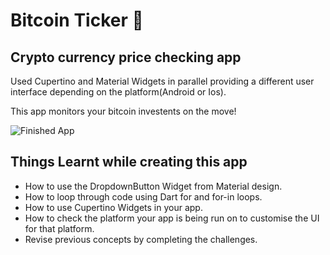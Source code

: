 # Bitcoin Ticker 🤑

## Crypto currency price checking app

 Used Cupertino and Material Widgets in parallel providing a different user interface depending on the platform(Android or Ios).
 
 This app monitors your bitcoin investents on the move!

![Finished App](https://github.com/londonappbrewery/Images/blob/master/bitcoin-flutter-demo.gif)

## Things Learnt while creating this app

- How to use the DropdownButton Widget from Material design.
- How to loop through code using Dart for and for-in loops.
- How to use Cupertino Widgets in your app.
- How to check the platform your app is being run on to customise the UI for that platform.
- Revise previous concepts by completing the challenges.


